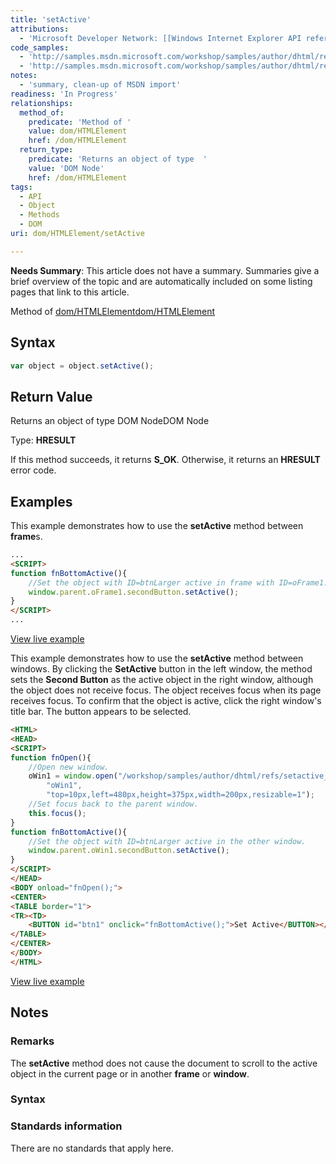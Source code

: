 ```yaml
---
title: 'setActive'
attributions:
  - 'Microsoft Developer Network: [[Windows Internet Explorer API reference](http://msdn.microsoft.com/en-us/library/ie/hh828809%28v=vs.85%29.aspx) Article]'
code_samples:
  - 'http://samples.msdn.microsoft.com/workshop/samples/author/dhtml/refs/setActive.htm'
  - 'http://samples.msdn.microsoft.com/workshop/samples/author/dhtml/refs/setActive_2.htm'
notes:
  - 'summary, clean-up of MSDN import'
readiness: 'In Progress'
relationships:
  method_of:
    predicate: 'Method of '
    value: dom/HTMLElement
    href: /dom/HTMLElement
  return_type:
    predicate: 'Returns an object of type  '
    value: 'DOM Node'
    href: /dom/HTMLElement
tags:
  - API
  - Object
  - Methods
  - DOM
uri: dom/HTMLElement/setActive

---
```

**Needs Summary**: This article does not have a summary. Summaries give a brief overview of the topic and are automatically included on some listing pages that link to this article.

Method of [dom/HTMLElement](/dom/HTMLElement)[dom/HTMLElement](/dom/HTMLElement)

## Syntax

``` js
var object = object.setActive();
```

## Return Value

Returns an object of type DOM NodeDOM Node

Type: **HRESULT**

If this method succeeds, it returns **S\_OK**. Otherwise, it returns an **HRESULT** error code.

## Examples

This example demonstrates how to use the **setActive** method between **frame**s.

``` html
...
<SCRIPT>
function fnBottomActive(){
    //Set the object with ID=btnLarger active in frame with ID=oFrame1.
    window.parent.oFrame1.secondButton.setActive();
}
</SCRIPT>
...
```

[View live example](http://samples.msdn.microsoft.com/workshop/samples/author/dhtml/refs/setActive.htm)

This example demonstrates how to use the **setActive** method between windows. By clicking the **SetActive** button in the left window, the method sets the **Second Button** as the active object in the right window, although the object does not receive focus. The object receives focus when its page receives focus. To confirm that the object is active, click the right window's title bar. The button appears to be selected.

``` html
<HTML>
<HEAD>
<SCRIPT>
function fnOpen(){
    //Open new window.
    oWin1 = window.open("/workshop/samples/author/dhtml/refs/setactive_content.htm",
        "oWin1",
        "top=10px,left=480px,height=375px,width=200px,resizable=1");
    //Set focus back to the parent window.
    this.focus();
}
function fnBottomActive(){
    //Set the object with ID=btnLarger active in the other window.
    window.parent.oWin1.secondButton.setActive();
}
</SCRIPT>
</HEAD>
<BODY onload="fnOpen();">
<CENTER>
<TABLE border="1">
<TR><TD>
    <BUTTON id="btn1" onclick="fnBottomActive();">Set Active</BUTTON></TD></TR>
</TABLE>
</CENTER>
</BODY>
</HTML>
```

[View live example](http://samples.msdn.microsoft.com/workshop/samples/author/dhtml/refs/setActive_2.htm)

## Notes

### Remarks

The **setActive** method does not cause the document to scroll to the active object in the current page or in another **frame** or **window**.

### Syntax

### Standards information

There are no standards that apply here.
